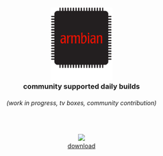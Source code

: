 <h3 align=center><a href="#build-tools"><img src="https://raw.githubusercontent.com/armbian/build/master/.github/armbian-logo.png" alt="Armbian logo" width="144"></a><br>community supported daily builds</h3><h6 align=center>(work in progress, tv boxes, community contribution)</h6>
<p align=right>&nbsp;</p>

<p align=center><a href=https://github.com/armbian/community/releases/latest><img border=0 width=100 src=https://cdn-icons-png.flaticon.com/512/724/724933.png></a><br><a href=https://github.com/armbian/community/releases/latest>download</a></p>
